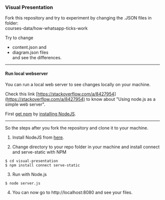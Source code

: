 ### Visual Presentation

Fork this repository and try to experiment by changing the .JSON files in folder:   
courses-data/how-whatsapp-ticks-work  

Try to change  
+ content.json and 
+ diagram.json files  
and see the differences.

---

#### Run local webserver

You can run a local web server to see changes locally on your machine.

Check this link [https://stackoverflow.com/a/8427954](https://stackoverflow.com/a/8427954) to know about "Using node.js as a simple web server".   

First [get npm](https://www.npmjs.com/get-npm) by [installing NodeJS](https://nodejs.org/en/).

---

So the steps after you fork the repository and clone it to your machine.  

1. Install NodeJS from [here](https://nodejs.org/en/).

2. Change directory to your repo folder in your machine and install connect and serve-static with NPM

```
$ cd visual-presentation
$ npm install connect serve-static
```

3. Run with Node.js

```
$ node server.js
```

4. You can now go to http://localhost:8080 and see your files.


